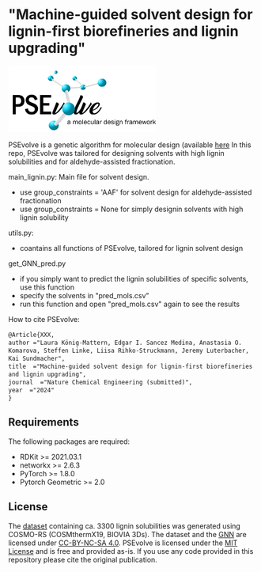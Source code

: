 # "Machine-guided solvent design for lignin-first biorefineries and lignin upgrading" 

<img src="https://github.com/koenigmattern/PSEvolve_lignin_solvents/blob/main/auxil/PSEvolve_logo.png" width="300">

PSEvolve is a genetic algorithm for molecular design (available [here](https://github.com/koenigmattern/PSEvolve) In this repo, PSEvolve was tailored for designing
solvents with high lignin solubilities and for aldehyde-assisted fractionation.

main_lignin.py: Main file for solvent design. 
- use group_constraints = 'AAF' for solvent design for aldehyde-assisted fractionation
- use group_constraints = None for simply designin solvents with high lignin solubility

utils.py:
- coantains all functions of PSEvolve, tailored for lignin solvent design

get_GNN_pred.py
- if you simply want to predict the lignin solubilities of specific solvents, use this function
- specify the solvents in "pred_mols.csv"
- run this function and open "pred_mols.csv" again to see the results


How to cite PSEvolve:

```
@Article{XXX,
author ="Laura König-Mattern, Edgar I. Sancez Medina, Anastasia O. Komarova, Steffen Linke, Liisa Rihko-Struckmann, Jeremy Luterbacher, Kai Sundmacher",
title  ="Machine-guided solvent design for lignin-first biorefineries and lignin upgrading",
journal  ="Nature Chemical Engineering (submitted)",
year  ="2024"
}
```
<!--- 
```
```
-->

## Requirements

The following packages are required:

- RDKit >= 2021.03.1
- networkx >= 2.6.3
- PyTorch >= 1.8.0
- Pytorch Geometric >= 2.0


## License 
The [dataset](Trained_GNN_LC/data/butina_L.csv) containing ca. 3300 lignin solubilities was generated using COSMO-RS (COSMthermX19, BIOVIA 3Ds). The dataset and the [GNN](Trained_GNN_LC) are licensed under [CC-BY-NC-SA 4.0](Trained_GNN_LC/LICENSE).
PSEvolve is licensed under the [MIT License](LICENSE) and is free and provided as-is. 
If you use any code provided in this repository please cite the original publication.